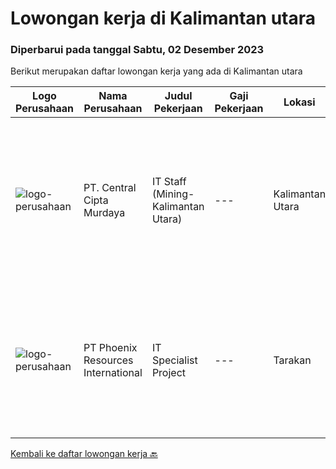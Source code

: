 
  # Lowongan kerja di Kalimantan utara

  ### Diperbarui pada tanggal Sabtu, 02 Desember 2023

  Berikut merupakan daftar lowongan kerja yang ada di Kalimantan utara

  |Logo Perusahaan | Nama Perusahaan | Judul Pekerjaan | Gaji Pekerjaan | Lokasi | Deskripsi | Tanggal diunggah | Pranala |
  | -------------- | --------------- | --------------- | --------- | --------- | -------------- | ------- | ----------- |
  |![logo-perusahaan](https://image-service-cdn.seek.com.au/87d19baf73676c7ae6bc03173a1c7e84ea33daa8/ee4dce1061f3f616224767ad58cb2fc751b8d2dc)|PT. Central Cipta Murdaya|IT Staff (Mining-Kalimantan Utara)|---|Kalimantan Utara|Requirement : Candidate must posses at least bachelor’s degree in Computer Science / Information Technology or equivalent with minimum GPA 3.00 of...|Rabu, 08 November 2023|https://www.jobstreet.co.id/id/job/it-staff-mining-kalimantan-utara-4522954?token=0~8f1c53b9-9836-4185-8eab-25f75437b035&sectionRank=1&jobId=jobstreet-id-job-4522954|
|![logo-perusahaan](https://i.ibb.co/sqvTCh9/112815900-stock-vector-no-image-available-icon-flat-vector.webp)|PT Phoenix Resources International|IT Specialist Project|---|Tarakan|Requirements: A bachelor’s degree in any discipline . preferable information Technology. Min 5 work experience as a IT Project Administrator, Project...|Sabtu, 04 November 2023|https://www.jobstreet.co.id/id/job/it-specialist-project-4518998?token=0~8f1c53b9-9836-4185-8eab-25f75437b035&sectionRank=2&jobId=jobstreet-id-job-4518998|


  [Kembali ke daftar lowongan kerja 🔙](../README.md#daftar-lowongan-kerja)
  